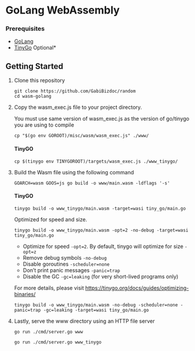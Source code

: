 # GoLang WebAssembly

### Prerequisites

- [GoLang](https://go.dev/doc/install)
- [TinyGo](https://tinygo.org/getting-started/install/) Optional*

## Getting Started

1. Clone this repository
    ```shell
    git clone https://github.com/GabiBizdoc/random
    cd wasm-golang
    ```
2. Copy the wasm_exec.js file to your project directory.

   You must use same version of wasm_exec.js as the version of go/tinygo you are using to compile
   ```shell
   cp "$(go env GOROOT)/misc/wasm/wasm_exec.js" ./www/
   ```
   #### TinyGO
   ```shell
   cp $(tinygo env TINYGOROOT)/targets/wasm_exec.js ./www_tinygo/
   ```
3. Build the Wasm file using the following command
   ```shell
   GOARCH=wasm GOOS=js go build -o www/main.wasm -ldflags '-s'
   ```
   #### TinyGO
   ```shell
   tinygo build -o www_tinygo/main.wasm -target=wasi tiny_go/main.go
   ```
   Optimized for speed and size.
   ```shell
   tinygo build -o www_tinygo/main.wasm -opt=2 -no-debug -target=wasi tiny_go/main.go
   ```
   - Optimize for speed `-opt=2`. By default, tinygo will optimize for size `-opt=z`
   - Remove debug symbols `-no-debug`
   - Disable goroutines `-scheduler=none`
   - Don’t print panic messages `-panic=trap`
   - Disable the GC `-gc=leaking` (for very short-lived programs only)
   
   For more details, please visit https://tinygo.org/docs/guides/optimizing-binaries/
   ```shell
   tinygo build -o www_tinygo/main.wasm -no-debug -scheduler=none -panic=trap -gc=leaking -target=wasi tiny_go/main.go  
   ```
4. Lastly, serve the www directory using an HTTP file server
   ```shell
   go run ./cmd/server.go www
   ```
   ```shell
   go run ./cmd/server.go www_tinygo
   ```